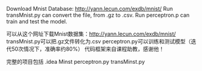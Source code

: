 Download Mnist Database: http://yann.lecun.com/exdb/mnist/
Run transMnist.py can convert the file, from .gz to .csv.
Run perceptron.p can train and test the model.

可以从这个网址下载Mnist数据集：http://yann.lecun.com/exdb/mnist/
transMnist.py可以把.gz文件转化为.csv
perceptron.py可以训练和测试模型（迭代50次情况下，准确率约80%）
代码框架来自课程助教，感谢他！

完整的项目包括
.idea
Minst
perceptron.py
transMinst.py
